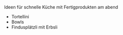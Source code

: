 
Ideen für schnelle Küche mit Fertigprodukten am abend
- Tortellini
- Bowls
- Findusplätzli mit Erbsli